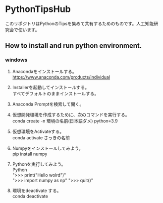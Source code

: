 # PythonTipsHub
このリポジトリはPythonのTipsを集めて共有するためのものです。人工知能研究会で使います。

## How to install and run python environment.
### windows
1. Anacondaをインストールする。\
https://www.anaconda.com/products/individual

2. Installerを起動してインストールする。\
すべてデフォルトのままインストールする。

3. Anaconda Promptを検索して開く。
4. 仮想開発環境を作成するために、次のコマンドを実行する。\
conda create -n 環境の名前(日本語ダメ) python=3.9
5. 仮想環境をActivateする。\
conda activate さっきの名前
6. Numpyをインストールしてみよう。\
pip install numpy
7. Pythonを実行してみよう。\
Python\
">>> print("Hello wolrd")"\
">>> import numpy as np"
">>> quit()"

8. 環境をdeactivate する。\
conda deactivate
